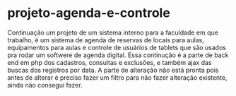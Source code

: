 # projeto-agenda-e-controle
Continuação um projeto de um sistema interno para a faculdade em que trabalho, é um sistema de agenda de reservas de locais para aulas, equipamentos para aulas e controle de usuários de tablets que são usados pra rodar um softwere de agenda digital. Essa continução é a parte de back end em php dos cadastros, consultas e exclusões, e também ajax das buscas dos registros por data. A parte de alteração não está pronta pois antes de alterar é preciso fazer um filtro para não fazer alteração existente, ainda não consegui fazer.
